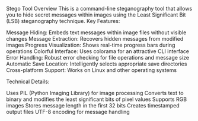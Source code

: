 Stego Tool Overview
This is a command-line steganography tool that allows you to hide secret messages within images using the Least Significant Bit (LSB) steganography technique.
Key Features:

Message Hiding: Embeds text messages within image files without visible changes
Message Extraction: Recovers hidden messages from modified images
Progress Visualization: Shows real-time progress bars during operations
Colorful Interface: Uses colorama for an attractive CLI interface
Error Handling: Robust error checking for file operations and message size
Automatic Save Location: Intelligently selects appropriate save directories
Cross-platform Support: Works on Linux and other operating systems

Technical Details:

Uses PIL (Python Imaging Library) for image processing
Converts text to binary and modifies the least significant bits of pixel values
Supports RGB images
Stores message length in the first 32 bits
Creates timestamped output files
UTF-8 encoding for message handling
